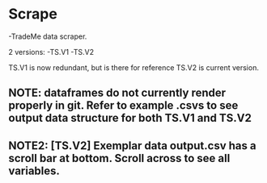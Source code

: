# Scrape
-TradeMe data scraper.

2 versions:
-TS.V1
-TS.V2

TS.V1 is now redundant, but is there for reference
TS.V2 is current version. 

## NOTE: dataframes do not currently render properly in git. Refer to example .csvs to see output data structure for both TS.V1 and TS.V2

## NOTE2:  [TS.V2] Exemplar data output.csv has a scroll bar at bottom. Scroll across to see all variables.
